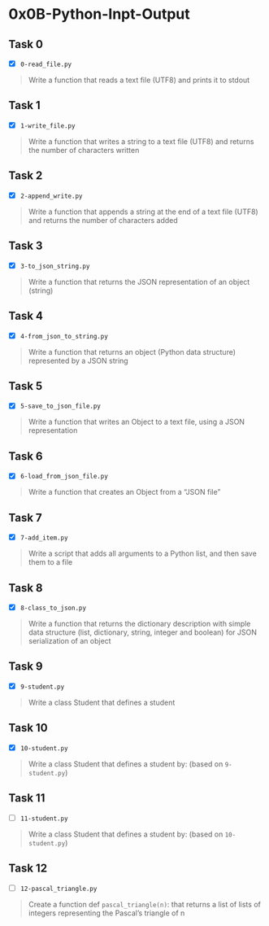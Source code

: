 # 0x0B-Python-Inpt-Output

## Task 0
- [x] `0-read_file.py`
> Write a function that reads a text file (UTF8) and prints it to stdout

## Task 1
- [x] `1-write_file.py`
> Write a function that writes a string to a text file (UTF8) and returns the number of characters written

## Task 2
- [x] `2-append_write.py`
> Write a function that appends a string at the end of a text file (UTF8) and returns the number of characters added

## Task 3
- [x] `3-to_json_string.py`
> Write a function that returns the JSON representation of an object (string)

## Task 4
- [x] `4-from_json_to_string.py`
> Write a function that returns an object (Python data structure) represented by a JSON string

## Task 5
- [x] `5-save_to_json_file.py`
> Write a function that writes an Object to a text file, using a JSON representation

## Task 6
- [x] `6-load_from_json_file.py`
> Write a function that creates an Object from a “JSON file”

## Task 7
- [x] `7-add_item.py`
> Write a script that adds all arguments to a Python list, and then save them to a file

## Task 8
- [x] `8-class_to_json.py`
> Write a function that returns the dictionary description with simple data structure (list, dictionary, string, integer and boolean) for JSON serialization of an object

## Task 9
- [x] `9-student.py`
> Write a class Student that defines a student

## Task 10
- [x] `10-student.py`
> Write a class Student that defines a student by: (based on `9-student.py`)

## Task 11
- [ ] `11-student.py`
> Write a class Student that defines a student by: (based on `10-student.py`)

## Task 12
- [ ] `12-pascal_triangle.py`
> Create a function def `pascal_triangle(n)`: that returns a list of lists of integers representing the Pascal’s triangle of n

